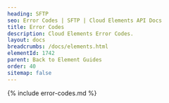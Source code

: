 ```yaml
---
heading: SFTP
seo: Error Codes | SFTP | Cloud Elements API Docs
title: Error Codes
description: Cloud Elements Error Codes.
layout: docs
breadcrumbs: /docs/elements.html
elementId: 1742
parent: Back to Element Guides
order: 40
sitemap: false
---
```


{% include error-codes.md %}
